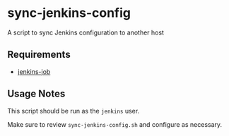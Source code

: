 # sync-jenkins-config

A script to sync Jenkins configuration to another host

## Requirements

* [jenkins-job](https://github.com/osu-itis/jenkins-job)

## Usage Notes

This script should be run as the `jenkins` user.

Make sure to review `sync-jenkins-config.sh` and configure as necessary.
